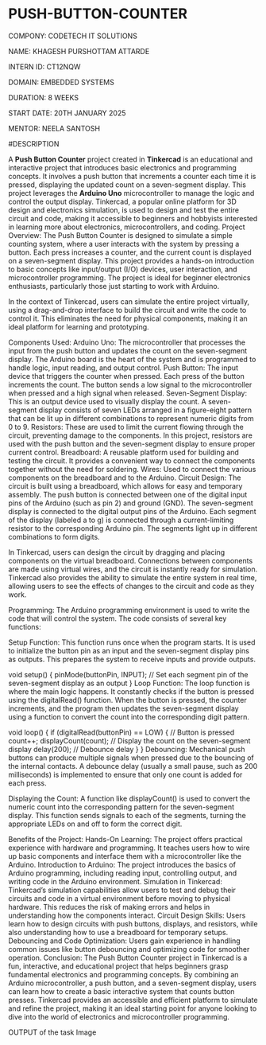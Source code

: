 # PUSH-BUTTON-COUNTER
COMPONY: CODETECH IT SOLUTIONS

NAME: KHAGESH PURSHOTTAM ATTARDE

INTERN ID: CT12NQW

DOMAIN: EMBEDDED SYSTEMS

DURATION: 8 WEEKS

START DATE: 20TH JANUARY 2025

MENTOR: NEELA SANTOSH

#DESCRIPTION

A **Push Button Counter** project created in **Tinkercad** is an educational and interactive project that introduces basic electronics and programming concepts. It involves a push button that increments a counter each time it is pressed, displaying the updated count on a seven-segment display. This project leverages the **Arduino Uno** microcontroller to manage the logic and control the output display. Tinkercad, a popular online platform for 3D design and electronics simulation, is used to design and test the entire circuit and code, making it accessible to beginners and hobbyists interested in learning more about electronics, microcontrollers, and coding.
Project Overview:
The Push Button Counter is designed to simulate a simple counting system, where a user interacts with the system by pressing a button. Each press increases a counter, and the current count is displayed on a seven-segment display. This project provides a hands-on introduction to basic concepts like input/output (I/O) devices, user interaction, and microcontroller programming. The project is ideal for beginner electronics enthusiasts, particularly those just starting to work with Arduino.

In the context of Tinkercad, users can simulate the entire project virtually, using a drag-and-drop interface to build the circuit and write the code to control it. This eliminates the need for physical components, making it an ideal platform for learning and prototyping.

Components Used:
Arduino Uno: The microcontroller that processes the input from the push button and updates the count on the seven-segment display. The Arduino board is the heart of the system and is programmed to handle logic, input reading, and output control.
Push Button: The input device that triggers the counter when pressed. Each press of the button increments the count. The button sends a low signal to the microcontroller when pressed and a high signal when released.
Seven-Segment Display: This is an output device used to visually display the count. A seven-segment display consists of seven LEDs arranged in a figure-eight pattern that can be lit up in different combinations to represent numeric digits from 0 to 9.
Resistors: These are used to limit the current flowing through the circuit, preventing damage to the components. In this project, resistors are used with the push button and the seven-segment display to ensure proper current control.
Breadboard: A reusable platform used for building and testing the circuit. It provides a convenient way to connect the components together without the need for soldering.
Wires: Used to connect the various components on the breadboard and to the Arduino.
Circuit Design:
The circuit is built using a breadboard, which allows for easy and temporary assembly. The push button is connected between one of the digital input pins of the Arduino (such as pin 2) and ground (GND). The seven-segment display is connected to the digital output pins of the Arduino. Each segment of the display (labeled a to g) is connected through a current-limiting resistor to the corresponding Arduino pin. The segments light up in different combinations to form digits.

In Tinkercad, users can design the circuit by dragging and placing components on the virtual breadboard. Connections between components are made using virtual wires, and the circuit is instantly ready for simulation. Tinkercad also provides the ability to simulate the entire system in real time, allowing users to see the effects of changes to the circuit and code as they work.

Programming:
The Arduino programming environment is used to write the code that will control the system. The code consists of several key functions:

Setup Function: This function runs once when the program starts. It is used to initialize the button pin as an input and the seven-segment display pins as outputs. This prepares the system to receive inputs and provide outputs.

void setup() {
    pinMode(buttonPin, INPUT);
    // Set each segment pin of the seven-segment display as an output
}
Loop Function: The loop function is where the main logic happens. It constantly checks if the button is pressed using the digitalRead() function. When the button is pressed, the counter increments, and the program then updates the seven-segment display using a function to convert the count into the corresponding digit pattern.

void loop() {
    if (digitalRead(buttonPin) == LOW) {  // Button is pressed
        count++;
        displayCount(count);  // Display the count on the seven-segment display
        delay(200);  // Debounce delay
    }
}
Debouncing: Mechanical push buttons can produce multiple signals when pressed due to the bouncing of the internal contacts. A debounce delay (usually a small pause, such as 200 milliseconds) is implemented to ensure that only one count is added for each press.

Displaying the Count: A function like displayCount() is used to convert the numeric count into the corresponding pattern for the seven-segment display. This function sends signals to each of the segments, turning the appropriate LEDs on and off to form the correct digit.

Benefits of the Project:
Hands-On Learning: The project offers practical experience with hardware and programming. It teaches users how to wire up basic components and interface them with a microcontroller like the Arduino.
Introduction to Arduino: The project introduces the basics of Arduino programming, including reading input, controlling output, and writing code in the Arduino environment.
Simulation in Tinkercad: Tinkercad’s simulation capabilities allow users to test and debug their circuits and code in a virtual environment before moving to physical hardware. This reduces the risk of making errors and helps in understanding how the components interact.
Circuit Design Skills: Users learn how to design circuits with push buttons, displays, and resistors, while also understanding how to use a breadboard for temporary setups.
Debouncing and Code Optimization: Users gain experience in handling common issues like button debouncing and optimizing code for smoother operation.
Conclusion:
The Push Button Counter project in Tinkercad is a fun, interactive, and educational project that helps beginners grasp fundamental electronics and programming concepts. By combining an Arduino microcontroller, a push button, and a seven-segment display, users can learn how to create a basic interactive system that counts button presses. Tinkercad provides an accessible and efficient platform to simulate and refine the project, making it an ideal starting point for anyone looking to dive into the world of electronics and microcontroller programming.

OUTPUT of the task
Image
